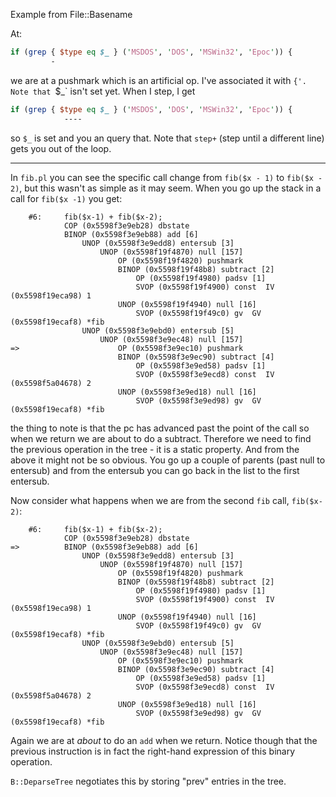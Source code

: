 Example from File::Basename

At:

``` perl
if (grep { $type eq $_ } ('MSDOS', 'DOS', 'MSWin32', 'Epoc')) {
         -
```

we are at a pushmark which is an artificial op. I've associated it with `{'.
Note that `$_` isn't set yet. When I step, I get

``` perl
if (grep { $type eq $_ } ('MSDOS', 'DOS', 'MSWin32', 'Epoc')) {
            ----
```

so `$_` is set and you an query that. Note that `step+` (step until a different line) gets
you out of the loop.

- - - -

In `fib.pl` you can see the specific call change from `fib($x - 1)` to `fib($x - 2)`, but
this wasn't as simple as it may seem. When you go up the stack in a call for `fib($x -1)`
you get:

```
    #6:     fib($x-1) + fib($x-2);
            COP (0x5598f3e9eb28) dbstate
            BINOP (0x5598f3e9eb88) add [6]
                UNOP (0x5598f3e9edd8) entersub [3]
                    UNOP (0x5598f19f4870) null [157]
                        OP (0x5598f19f4820) pushmark
                        BINOP (0x5598f19f48b8) subtract [2]
                            OP (0x5598f19f4980) padsv [1]
                            SVOP (0x5598f19f4900) const  IV (0x5598f19eca98) 1
                        UNOP (0x5598f19f4940) null [16]
                            SVOP (0x5598f19f49c0) gv  GV (0x5598f19ecaf8) *fib
                UNOP (0x5598f3e9ebd0) entersub [5]
                    UNOP (0x5598f3e9ec48) null [157]
=>                      OP (0x5598f3e9ec10) pushmark
                        BINOP (0x5598f3e9ec90) subtract [4]
                            OP (0x5598f3e9ed58) padsv [1]
                            SVOP (0x5598f3e9ecd8) const  IV (0x5598f5a04678) 2
                        UNOP (0x5598f3e9ed18) null [16]
                            SVOP (0x5598f3e9ed98) gv  GV (0x5598f19ecaf8) *fib
```

the thing to note is that the pc has advanced past the point of the
call so when we return we are about to do a subtract. Therefore we
need to find the previous operation in the tree - it is a static
property. And from the above it might not be so obvious. You go up a couple
of parents (past null to entersub) and from the entersub you can go back
in the list to the first entersub.

Now consider what happens when we are from the second `fib` call, `fib($x-2)`:

```
    #6:     fib($x-1) + fib($x-2);
            COP (0x5598f3e9eb28) dbstate
=>          BINOP (0x5598f3e9eb88) add [6]
                UNOP (0x5598f3e9edd8) entersub [3]
                    UNOP (0x5598f19f4870) null [157]
                        OP (0x5598f19f4820) pushmark
                        BINOP (0x5598f19f48b8) subtract [2]
                            OP (0x5598f19f4980) padsv [1]
                            SVOP (0x5598f19f4900) const  IV (0x5598f19eca98) 1
                        UNOP (0x5598f19f4940) null [16]
                            SVOP (0x5598f19f49c0) gv  GV (0x5598f19ecaf8) *fib
                UNOP (0x5598f3e9ebd0) entersub [5]
                    UNOP (0x5598f3e9ec48) null [157]
                        OP (0x5598f3e9ec10) pushmark
                        BINOP (0x5598f3e9ec90) subtract [4]
                            OP (0x5598f3e9ed58) padsv [1]
                            SVOP (0x5598f3e9ecd8) const  IV (0x5598f5a04678) 2
                        UNOP (0x5598f3e9ed18) null [16]
                            SVOP (0x5598f3e9ed98) gv  GV (0x5598f19ecaf8) *fib
```

Again we are at _about_ to do an `add` when we return. Notice though that the previous
instruction is in fact the right-hand expression of this binary operation.

`B::DeparseTree` negotiates this by storing "prev" entries in the tree.
